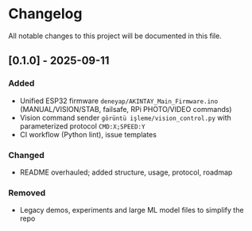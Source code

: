 # Changelog

All notable changes to this project will be documented in this file.

## [0.1.0] - 2025-09-11

### Added
- Unified ESP32 firmware `deneyap/AKINTAY_Main_Firmware.ino` (MANUAL/VISION/STAB, failsafe, RPi PHOTO/VIDEO commands)
- Vision command sender `görüntü işleme/vision_control.py` with parameterized protocol `CMD:X;SPEED:Y`
- CI workflow (Python lint), issue templates

### Changed
- README overhauled; added structure, usage, protocol, roadmap

### Removed
- Legacy demos, experiments and large ML model files to simplify the repo


